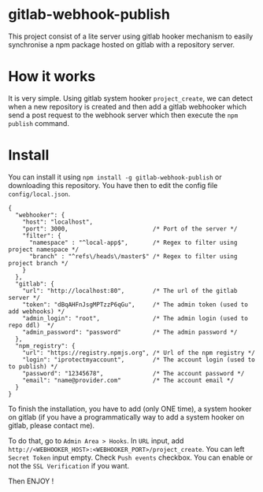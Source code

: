 # gitlab-webhook-publish

This project consist of a lite server using gitlab hooker mechanism to easily synchronise a npm package hosted
on gitlab with a repository server.

# How it works

It is very simple. Using gitlab system hooker `project_create`, we can detect when a new repository is created and
then add a gitlab webhooker which send a post request to the webhook server which then execute the `npm publish` command.

# Install

You can install it using `npm install -g gitlab-webhook-publish` or downloading this repository.
You have then to edit the config file `config/local.json`.

    {
      "webhooker": {
        "host": "localhost",
        "port": 3000,                        /* Port of the server */
        "filter": {
          "namespace" : "^local-app$",       /* Regex to filter using project namespace */
          "branch" : "^refs\/heads\/master$" /* Regex to filter using project branch */
        }
      },
      "gitlab": {
        "url": "http://localhost:80",        /* The url of the gitlab server */
        "token": "dBqAHFnJsgMPTzzP6qGu",     /* The admin token (used to add webhooks) */
        "admin_login": "root",               /* The admin login (used to repo ddl)  */
        "admin_password": "password"         /* The admin password */
      },
      "npm_registry": {
        "url": "https://registry.npmjs.org", /* Url of the npm registry */ 
        "login": "iprotectmyaccount",        /* The account login (used to to publish) */  
        "password": "12345678",              /* The account password */  
        "email": "name@provider.com"         /* The account email */  
      }
    }

To finish the installation, you have to add (only ONE time), a system hooker on gitlab (if you have a programmatically way to add a system hooker on gitlab, please contact me).

To do that, go to `Admin Area > Hooks`. In `URL` input, add `http://<WEBHOOKER_HOST>:<WEBHOOKER_PORT>/project_create`. You can left `Secret Token` input empty. Check `Push events` checkbox. You can enable or not the `SSL Verification` if you want.

Then ENJOY !
